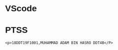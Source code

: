 # VScode
<!DOCTYPE html>
<html lang="en">
<head>
    <meta charset="UTF-8">
    <meta http-equiv="X-UA-Compatible" content="IE=edge">
    <meta name="viewport" content="width=device-width, initial-scale=1.0">
    <title>CSS</title>
    <!--internal css-->
    <style>
       *{
           font-family: Arial;
       }
    </style>
</head>

<body>
    <h1>PTSS</h1>

    <p>18DDT19F1001,MUHAMMAD ADAM BIN HASRO DDT4B</P>


</body>
</html>